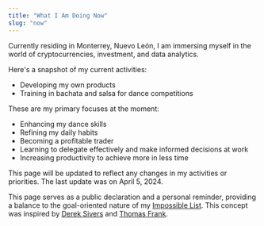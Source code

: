 ```yaml
---
title: "What I Am Doing Now"
slug: "now"
---
```


Currently residing in Monterrey, Nuevo León, I am immersing myself in the world of cryptocurrencies, investment, and data analytics.

Here's a snapshot of my current activities:

- Developing my own products
- Training in bachata and salsa for dance competitions

These are my primary focuses at the moment:

- Enhancing my dance skills
- Refining my daily habits
- Becoming a profitable trader
- Learning to delegate effectively and make informed decisions at work
- Increasing productivity to achieve more in less time

This page will be updated to reflect any changes in my activities or priorities. The last update was on April 5, 2024.

This page serves as a public declaration and a personal reminder, providing a balance to the goal-oriented nature of my [Impossible List](/now/). This concept was inspired by [Derek Sivers](https://sivers.org/now) and [Thomas Frank](https://collegeinfogeek.com/now/).